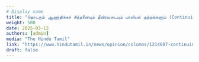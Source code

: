 ```yaml
---
# Display name
title: "தொடரும் ஆணாதிக்கச் சிந்தனையும் தீவிரமடையும் பாலியல் குற்றங்களும் (Continuing patriarchal thinking will only intensifying sexual crimes)"
weight: 500
date: 2025-03-12
authors: [admin]
media: "The Hindu Tamil"
link: "https://www.hindutamil.in/news/opinion/columns/1214087-continuing-patriarchy-and-escalating-sex-crimes.html"
draft: false
---
```


